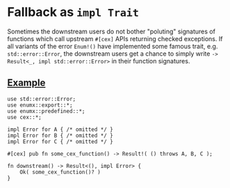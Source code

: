 # Fallback as `impl Trait`

Sometimes the downstream users do not bother "poluting" signatures of functions
which call upstream `#[cex]` APIs returning checked exceptions. If all variants
of the error `Enum!()` have implemented some famous trait, e.g.
`std::error::Error`, the downstream users get a chance to simply write
`-> Result<_, impl std::error::Error>` in their function signatures.

## [Example](#example)

```rust,no_run
use std::error::Error;
use enumx::export::*;
use enumx::predefined::*;
use cex::*;

impl Error for A { /* omitted */ }
impl Error for B { /* omitted */ }
impl Error for C { /* omitted */ }

#[cex] pub fn some_cex_function() -> Result!( () throws A, B, C );

fn downstream() -> Result<(), impl Error> {
    Ok( some_cex_function()? )
}
```
